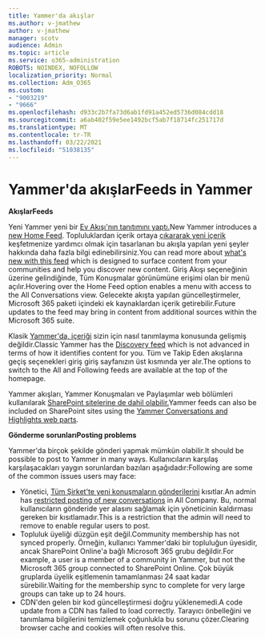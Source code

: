 ```yaml
---
title: Yammer'da akışlar
ms.author: v-jmathew
author: v-jmathew
manager: scotv
audience: Admin
ms.topic: article
ms.service: o365-administration
ROBOTS: NOINDEX, NOFOLLOW
localization_priority: Normal
ms.collection: Adm_O365
ms.custom:
- "9003219"
- "9666"
ms.openlocfilehash: d933c2b7fa73d6ab1fd91a452ed5736d084cdd18
ms.sourcegitcommit: a6ab402f59e5ee1492bcf5ab7f18714fc251717d
ms.translationtype: MT
ms.contentlocale: tr-TR
ms.lasthandoff: 03/22/2021
ms.locfileid: "51038135"
---
```

# <a name="feeds-in-yammer"></a><span data-ttu-id="dc562-102">Yammer'da akışlar</span><span class="sxs-lookup"><span data-stu-id="dc562-102">Feeds in Yammer</span></span>

<span data-ttu-id="dc562-103">**Akışlar**</span><span class="sxs-lookup"><span data-stu-id="dc562-103">**Feeds**</span></span>

<span data-ttu-id="dc562-104">Yeni Yammer yeni bir [Ev Akışı'nın tanıtımını yaptı.](https://support.microsoft.com/office/what-s-in-the-yammer-home-feed-8fff52dd-5b38-468c-b963-fa4c6a4f9254)</span><span class="sxs-lookup"><span data-stu-id="dc562-104">New Yammer introduces a [new Home Feed](https://support.microsoft.com/office/what-s-in-the-yammer-home-feed-8fff52dd-5b38-468c-b963-fa4c6a4f9254).</span></span> <span data-ttu-id="dc562-105">Topluluklardan içerik ortaya [çıkararak yeni içerik](https://techcommunity.microsoft.com/t5/yammer-blog/yammer-discovery-what-is-in-my-feed/ba-p/1596230) keşfetmenize yardımcı olmak için tasarlanan bu akışla yapılan yeni şeyler hakkında daha fazla bilgi edinebilirsiniz.</span><span class="sxs-lookup"><span data-stu-id="dc562-105">You can read more about [what's new with this feed](https://techcommunity.microsoft.com/t5/yammer-blog/yammer-discovery-what-is-in-my-feed/ba-p/1596230) which is designed to surface content from your communities and help you discover new content.</span></span> <span data-ttu-id="dc562-106">Giriş Akışı seçeneğinin üzerine gelindiğinde, Tüm Konuşmalar görünümüne erişimi olan bir menü açılır.</span><span class="sxs-lookup"><span data-stu-id="dc562-106">Hovering over the Home Feed option enables a menu with access to the All Conversations view.</span></span> <span data-ttu-id="dc562-107">Gelecekte akışta yapılan güncelleştirmeler, Microsoft 365 paketi içindeki ek kaynaklardan içerik getirebilir.</span><span class="sxs-lookup"><span data-stu-id="dc562-107">Future updates to the feed may bring in content from additional sources within the Microsoft 365 suite.</span></span>

<span data-ttu-id="dc562-108">Klasik [Yammer'da, içeriği](https://support.microsoft.com/office/what-s-in-the-yammer-discovery-feed-28ba9a79-2bde-4e7c-8420-db2296c3ca49) sizin için nasıl tanımlayma konusunda gelişmiş değildir.</span><span class="sxs-lookup"><span data-stu-id="dc562-108">Classic Yammer has the [Discovery feed](https://support.microsoft.com/office/what-s-in-the-yammer-discovery-feed-28ba9a79-2bde-4e7c-8420-db2296c3ca49) which is not advanced in terms of how it identifies content for you.</span></span> <span data-ttu-id="dc562-109">Tüm ve Takip Eden akışlarına geçiş seçenekleri giriş giriş sayfanızın üst kısmında yer alır.</span><span class="sxs-lookup"><span data-stu-id="dc562-109">The options to switch to the All and Following feeds are available at the top of the homepage.</span></span>

<span data-ttu-id="dc562-110">Yammer akışları, Yammer Konuşmaları ve Paylaşımlar web bölümleri kullanılarak [SharePoint sitelerine de dahil olabilir.](https://support.microsoft.com/office/use-a-yammer-web-part-in-sharepoint-online-a53cfa0c-3d09-42c8-a286-1038a81c59da)</span><span class="sxs-lookup"><span data-stu-id="dc562-110">Yammer feeds can also be included on SharePoint sites using the [Yammer Conversations and Highlights web parts](https://support.microsoft.com/office/use-a-yammer-web-part-in-sharepoint-online-a53cfa0c-3d09-42c8-a286-1038a81c59da).</span></span>

<span data-ttu-id="dc562-111">**Gönderme sorunları**</span><span class="sxs-lookup"><span data-stu-id="dc562-111">**Posting problems**</span></span>

<span data-ttu-id="dc562-112">Yammer'da birçok şekilde gönderi yapmak mümkün olabilir.</span><span class="sxs-lookup"><span data-stu-id="dc562-112">It should be possible to post to Yammer in many ways.</span></span> <span data-ttu-id="dc562-113">Kullanıcıların karşılaş karşılaşacakları yaygın sorunlardan bazıları aşağıdadır:</span><span class="sxs-lookup"><span data-stu-id="dc562-113">Following are some of the common issues users may face:</span></span>

- <span data-ttu-id="dc562-114">Yönetici, [Tüm Şirket'te yeni konuşmaların gönderilerini](https://support.microsoft.com/office/restrict-all-company-posts-in-yammer-3219d2ae-db15-4c9f-9dd2-28559ae39a97) kısıtlar.</span><span class="sxs-lookup"><span data-stu-id="dc562-114">An admin has [restricted posting of new conversations](https://support.microsoft.com/office/restrict-all-company-posts-in-yammer-3219d2ae-db15-4c9f-9dd2-28559ae39a97) in All Company.</span></span> <span data-ttu-id="dc562-115">Bu, normal kullanıcıların gönderide yer alasını sağlamak için yöneticinin kaldırması gereken bir kısıtlamadır.</span><span class="sxs-lookup"><span data-stu-id="dc562-115">This is a restriction that the admin will need to remove to enable regular users to post.</span></span>
- <span data-ttu-id="dc562-116">Topluluk üyeliği düzgün eşit değil.</span><span class="sxs-lookup"><span data-stu-id="dc562-116">Community membership has not synced properly.</span></span> <span data-ttu-id="dc562-117">Örneğin, kullanıcı Yammer'daki bir topluluğun üyesidir, ancak SharePoint Online'a bağlı Microsoft 365 grubu değildir.</span><span class="sxs-lookup"><span data-stu-id="dc562-117">For example, a user is a member of a community in Yammer, but not the Microsoft 365 group connected to SharePoint Online.</span></span> <span data-ttu-id="dc562-118">Çok büyük gruplarda üyelik eşitlemenin tamamlanması 24 saat kadar sürebilir.</span><span class="sxs-lookup"><span data-stu-id="dc562-118">Waiting for the membership sync to complete for very large groups can take up to 24 hours.</span></span>
- <span data-ttu-id="dc562-119">CDN'den gelen bir kod güncelleştirmesi doğru yüklenemedi.</span><span class="sxs-lookup"><span data-stu-id="dc562-119">A code update from a CDN has failed to load correctly.</span></span> <span data-ttu-id="dc562-120">Tarayıcı önbelleğini ve tanımlama bilgilerini temizlemek çoğunlukla bu sorunu çözer.</span><span class="sxs-lookup"><span data-stu-id="dc562-120">Clearing browser cache and cookies will often resolve this.</span></span>
